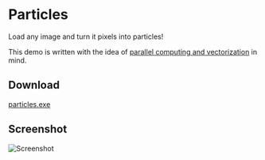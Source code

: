 # Particles
Load any image and turn it pixels into particles!

This demo is written with the idea of [parallel computing and vectorization](https://en.wikipedia.org/wiki/Automatic_vectorization) in mind.

## Download

[particles.exe](https://github.com/smugd/particles/releases/download/1.0/particles.exe)

## Screenshot

![Screenshot](https://github.com/smugd/particles/raw/master/particles.png "Screenshot")
